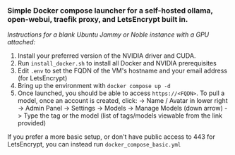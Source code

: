 ### Simple Docker compose launcher for a self-hosted ollama, open-webui, traefik proxy, and LetsEncrypt built in. ###

*Instructions for a blank Ubuntu Jammy or Noble instance with a GPU attached:*
1. Install your preferred version of the NVIDIA driver and CUDA.
2. Run `install_docker.sh` to install all Docker and NVIDIA prerequisites
3. Edit `.env` to set the FQDN of the VM's hostname and your email address (for LetsEncrypt)
4. Bring up the environment with `docker compose up -d`
5. Once launched, you should be able to access `https://<FQDN>`. To pull a model, once an account is created, click:
-> Name / Avatar in lower right
-> Admin Panel
-> Settings
-> Models
-> Manage Models (down arrow)
-> Type the tag or the model (list of tags/models viewable from the link provided)

If you prefer a more basic setup, or don't have public access to 443 for LetsEncrypt, you can instead run `docker_compose_basic.yml` 
